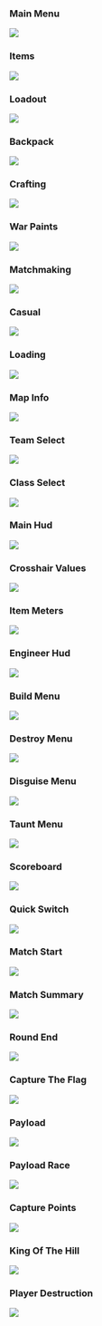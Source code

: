 ### Main Menu
![](../media/VCR/01-menu.jpg)

### Items
![](../media/VCR/02-items.jpg)

### Loadout
![](../media/VCR/03-loadout.jpg)

### Backpack
![](../media/VCR/04-backpack.jpg)

### Crafting
![](../media/VCR/05-craft.jpg)

### War Paints
![](../media/VCR/06-skin.jpg)

### Matchmaking
![](../media/VCR/07-findgame.jpg)

### Casual
![](../media/VCR/08-casual.jpg)

### Loading
![](../media/VCR/09-loading.jpg)

### Map Info
![](../media/VCR/10-map.jpg)

### Team Select
![](../media/VCR/11-team.jpg)

### Class Select
![](../media/VCR/12-class.jpg)

### Main Hud
![](../media/VCR/13-main.jpg)

### Crosshair Values
![](../media/VCR/14-xhair-values.jpg)

### Item Meters
![](../media/VCR/15-meters.jpg)

### Engineer Hud
![](../media/VCR/16-engineer.jpg)

### Build Menu
![](../media/VCR/17-engineer-build.jpg)

### Destroy Menu
![](../media/VCR/18-engineer-destroy.jpg)

### Disguise Menu
![](../media/VCR/19-disguise.jpg)

### Taunt Menu
![](../media/VCR/20-taunt.jpg)

### Scoreboard
![](../media/VCR/21-scoreboard.jpg)

### Quick Switch
![](../media/VCR/22-quickswitch.jpg)

### Match Start
![](../media/VCR/23-match-start.jpg)

### Match Summary
![](../media/VCR/24-matchsummary.jpg)

### Round End
![](../media/VCR/25-win.jpg)

### Capture The Flag
![](../media/VCR/26-ctf.jpg)

### Payload
![](../media/VCR/27-pl.jpg)

### Payload Race
![](../media/VCR/28-plr.jpg)

### Capture Points
![](../media/VCR/29-cp.jpg)

### King Of The Hill
![](../media/VCR/30-koth.jpg)

### Player Destruction
![](../media/VCR/31-pd.jpg)
